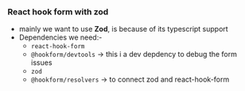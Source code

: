 ### React hook form with zod

- mainly we want to use **Zod**, is because of its typescript support
- Dependencies we need:-
  - `react-hook-form`
  - `@hookform/devtools` -> this i a dev depdency to debug the form issues
  - `zod`
  - `@hookform/resolvers` -> to connect zod and react-hook-form
